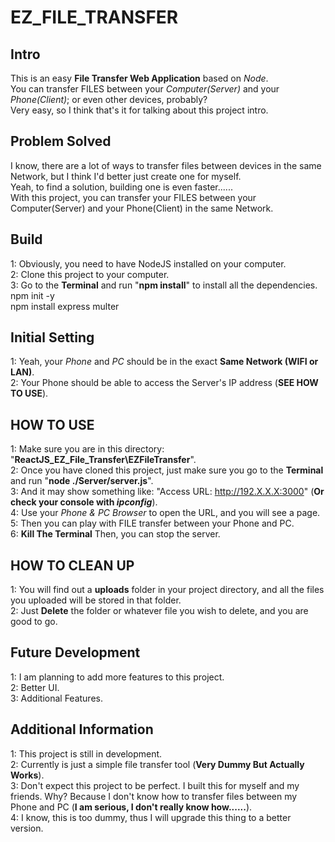 # EZ_FILE_TRANSFER

## Intro

This is an easy **File Transfer Web Application** based on *Node*.  
You can transfer FILES between your *Computer(Server)* and your *Phone(Client)*; or even other devices, probably?  
Very easy, so I think that's it for talking about this project intro.  

## Problem Solved

I know, there are a lot of ways to transfer files between devices in the same Network, but I think I'd better just create one for myself.  
Yeah, to find a solution, building one is even faster......  
With this project, you can transfer your FILES between your Computer(Server) and your Phone(Client) in the same Network.

## Build

1: Obviously, you need to have NodeJS installed on your computer.  
2: Clone this project to your computer.  
3: Go to the **Terminal** and run "**npm install**" to install all the dependencies.  
    npm init -y  
    npm install express multer

## Initial Setting

1: Yeah, your *Phone* and *PC* should be in the exact **Same Network (WIFI or LAN)**.  
2: Your Phone should be able to access the Server's IP address (**SEE HOW TO USE**).

## HOW TO USE

1: Make sure you are in this directory: "**ReactJS_EZ_File_Transfer\EZFileTransfer**".  
2: Once you have cloned this project, just make sure you go to the **Terminal** and run "**node ./Server/server.js**".  
3: And it may show something like: "Access URL: <http://192.X.X.X:3000>" (**Or check your console with *ipconfig***).  
4: Use your *Phone & PC Browser* to open the URL, and you will see a page.  
5: Then you can play with FILE transfer between your Phone and PC.  
6: **Kill The Terminal** Then, you can stop the server.

## HOW TO CLEAN UP

1: You will find out a **uploads** folder in your project directory, and all the files you uploaded will be stored in that folder.  
2: Just **Delete** the folder or whatever file you wish to delete, and you are good to go.

## Future Development

1: I am planning to add more features to this project.  
2: Better UI.  
3: Additional Features.  

## Additional Information

1: This project is still in development.  
2: Currently is just a simple file transfer tool (**Very Dummy But Actually Works**).  
3: Don't expect this project to be perfect. I built this for myself and my friends. Why? Because I don't know how to transfer files between my Phone and PC (**I am serious, I don't really know how......**).  
4: I know, this is too dummy, thus I will upgrade this thing to a better version.
